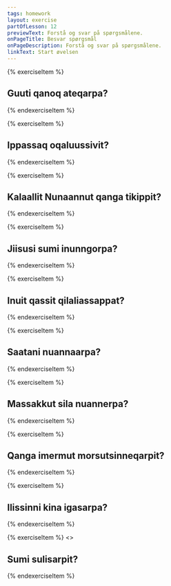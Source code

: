 ```yaml
---
tags: homework
layout: exercise
partOfLesson: 12
previewText: Forstå og svar på spørgsmålene.
onPageTitle: Besvar spørgsmål
onPageDescription: Forstå og svar på spørgsmålene.
linkText: Start øvelsen
---
```


{% exerciseItem %}

## Guuti qanoq ateqarpa?
<single-input data-label="Akiuk" ></single-input>
<feedback-message data-content="Spørgsmålet betyder: Hvad hedder Gud?"></feedback-message>
{% endexerciseItem %}

{% exerciseItem %}

## Ippassaq oqaluussivit?
<single-input data-label="Akiuk" ></single-input>
<feedback-message data-content="Spørgsmålet betyder: Forkyndte du i går?"></feedback-message>
{% endexerciseItem %}

{% exerciseItem %}

## Kalaallit Nunaannut qanga tikippit?
<single-input data-label="Akiuk" ></single-input>
<feedback-message data-content="Spørgsmålet betyder: Hvornår kom du til Grønland?"></feedback-message>
{% endexerciseItem %}

{% exerciseItem %}

## Jiisusi sumi inunngorpa?
<single-input data-label="Akiuk" ></single-input>
<feedback-message data-content="Spørgsmålet betyder: Hvor blev Jesus født?"></feedback-message>
{% endexerciseItem %}

{% exerciseItem %}

## Inuit qassit qilaliassappat?
<single-input data-label="Akiuk" ></single-input>
<feedback-message data-content="Spørgsmålet kan oversættes: Hvor mange mennesker skal i himlen?"></feedback-message>
{% endexerciseItem %}

{% exerciseItem %}

## Saatani nuannaarpa?
<single-input data-label="Akiuk" ></single-input>
<feedback-message data-content="Spørgsmålet kan oversættes: Er Satan glad?"></feedback-message>
{% endexerciseItem %}

{% exerciseItem %}

## Massakkut sila nuannerpa?
<single-input data-label="Akiuk" ></single-input>
<feedback-message data-content="Spørgsmålet kan oversættes: Er vejret godt lige nu?"></feedback-message>
{% endexerciseItem %}

{% exerciseItem %}

## Qanga imermut morsutsinneqarpit?
<single-input data-label="Akiuk" ></single-input>
<feedback-message data-content="Spørgsmålet kan oversættes: Hvornår blev du døbt?"></feedback-message>
{% endexerciseItem %}

{% exerciseItem %}

## Ilissinni kina igasarpa?
<single-input data-label="Akiuk" ></single-input>
<feedback-message data-content="Spørgsmålet kan oversættes: Hvem plejer at lave mad hjemme hos jer?"></feedback-message>
{% endexerciseItem %}

{% exerciseItem %}
<>
## Sumi sulisarpit?
<single-input data-label="Akiuk" ></single-input>
<feedback-message data-content="Spørgsmålet kan oversættes: Hvor arbejder du?"></feedback-message>
{% endexerciseItem %}
